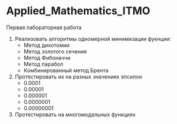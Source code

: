 # Applied_Mathematics_ITMO

Первая лабораторная работа

1. Реализовать алгоритмы одномерной минимизации фукнции:
   - Метод дихотомии
   - Метод золотого сечения
   - Метод Фибоначчи
   - Метод парабол
   - Комбинированный метод Брента
2. Протестировать их на разных значениях эпсилон
   - 0.0001
   - 0.00001
   - 0.000001
   - 0.0000001
   - 0.00000001
3. Протестировать на многомодальных функциях
